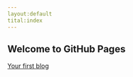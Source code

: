 ```yaml
---
layout:default
tital:index
---
```

## Welcome to GitHub Pages

[Your first blog](https://wallaceok.github.io/myblog/2018/12/28/index.html)
